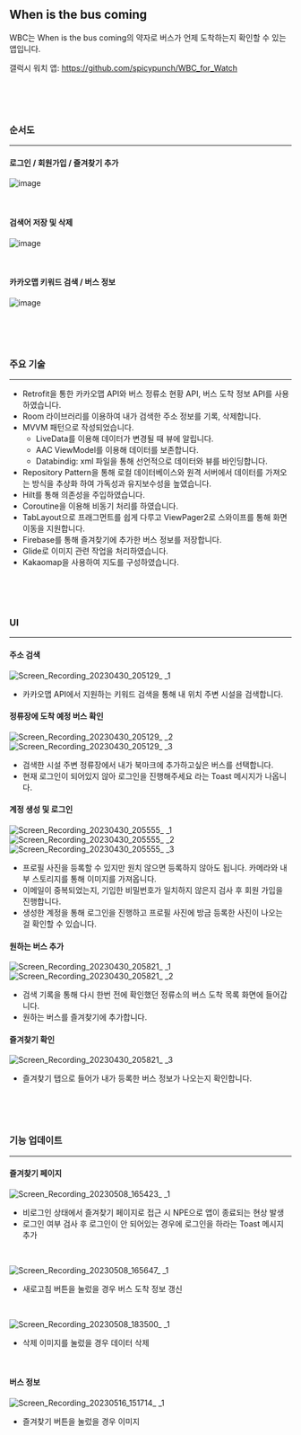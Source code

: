 ## When is the bus coming

WBC는 When is the bus coming의 약자로 버스가 언제 도착하는지 확인할 수 있는 앱입니다.

갤럭시 워치 앱: https://github.com/spicypunch/WBC_for_Watch

<br>
<br>
<br>

### 순서도
----------
#### 로그인 / 회원가입 / 즐겨찾기 추가
![image](https://user-images.githubusercontent.com/72846127/235492675-2e5012cc-2ee6-4a2a-b343-d33b645b7f11.png)

<br>

#### 검색어 저장 및 삭제
![image](https://user-images.githubusercontent.com/72846127/235492755-b777da3d-1d03-4de3-bee4-46231b22f8e9.png)

<br>

#### 카카오맵 키워드 검색 / 버스 정보
![image](https://user-images.githubusercontent.com/72846127/235492887-9554650d-d7d3-4e8c-baf8-db95258de1b7.png)



<br>
<br>
<br>

### 주요 기술
---------
- Retrofit을 통한 카카오맵 API와 버스 정류소 현황 API, 버스 도착 정보 API를 사용하였습니다.
- Room 라이브러리를 이용하여 내가 검색한 주소 정보를 기록, 삭제합니다.
- MVVM 패턴으로 작성되었습니다.
  - LiveData를 이용해 데이터가 변경될 때 뷰에 알립니다.
  - AAC ViewModel를 이용해 데이터를 보존합니다.
  - Databindig: xml 파일을 통해 선언적으로 데이터와 뷰를 바인딩합니다.
- Repository Pattern을 통해 로컬 데이터베이스와 원격 서버에서 데이터를 가져오는 방식을 추상화 하여 가독성과 유지보수성을 높였습니다.
- Hilt를 통해 의존성을 주입하였습니다.
- Coroutine을 이용해 비동기 처리를 하였습니다.
- TabLayout으로 프래그먼트를 쉽게 다루고 ViewPager2로 스와이프를 통해 화면 이동을 지원합니다.
- Firebase를 통해 즐겨찾기에 추가한 버스 정보를 저장합니다.
- Glide로 이미지 관련 작업을 처리하였습니다.
- Kakaomap을 사용하여 지도를 구성하였습니다.
<br>
<br>
<br>

### UI
--------

#### 주소 검색
![Screen_Recording_20230430_205129_ _1](https://user-images.githubusercontent.com/72846127/235352145-dc2b8508-af54-48dc-8da3-6e596aa12b3c.gif)

- 카카오맵 API에서 지원하는 키워드 검색을 통해 내 위치 주변 시설을 검색합니다.

#### 정류장에 도착 예정 버스 확인
![Screen_Recording_20230430_205129_ _2](https://user-images.githubusercontent.com/72846127/235352147-4da115a6-d97e-49e5-8d5c-7f14de367e64.gif) ![Screen_Recording_20230430_205129_ _3](https://user-images.githubusercontent.com/72846127/235352149-1a93c4b6-4929-4ac4-8345-d2a7c431e3c2.gif)



- 검색한 시설 주변 정류장에서 내가 북마크에 추가하고싶은 버스를 선택합니다.
- 현재 로그인이 되어있지 않아 로그인을 진행해주세요 라는 Toast 메시지가 나옵니다. 

#### 계정 생성 및 로그인
![Screen_Recording_20230430_205555_ _1](https://user-images.githubusercontent.com/72846127/235352134-8b159454-2fed-4f1a-adf4-1267996fe4a8.gif) ![Screen_Recording_20230430_205555_ _2](https://user-images.githubusercontent.com/72846127/235352137-6786924a-86dd-4d36-87a0-c5e81f338c99.gif) ![Screen_Recording_20230430_205555_ _3](https://user-images.githubusercontent.com/72846127/235352138-e75cf307-e685-4eda-b8d4-238718a1dd6e.gif)

- 프로필 사진을 등록할 수 있지만 원치 않으면 등록하지 않아도 됩니다. 카메라와 내부 스토리지를 통해 이미지를 가져옵니다.
- 이메일이 중복되었는지, 기입한 비밀번호가 일치하지 않은지 검사 후 회원 가입을 진행합니다. 
- 생성한 계정을 통해 로그인을 진행하고 프로필 사진에 방금 등록한 사진이 나오는 걸 확인할 수 있습니다.

#### 원하는 버스 추가
![Screen_Recording_20230430_205821_ _1](https://user-images.githubusercontent.com/72846127/235352141-73dc1d22-b882-45d7-a8dc-8f0e1ac16ad2.gif) ![Screen_Recording_20230430_205821_ _2](https://user-images.githubusercontent.com/72846127/235352142-e9c4dd88-2034-440d-b2b4-cb7df8621b16.gif)

- 검색 기록을 통해 다시 한번 전에 확인했던 정류소의 버스 도착 목록 화면에 들어갑니다.
- 원하는 버스를 즐겨찾기에 추가합니다.

#### 즐겨찾기 확인
![Screen_Recording_20230430_205821_ _3](https://user-images.githubusercontent.com/72846127/235352143-b76ad7ad-b4e4-4067-abb4-5d73590e4fb8.gif)

- 즐겨찾기 탭으로 들어가 내가 등록한 버스 정보가 나오는지 확인합니다.

<br>
<br>
<br>

### 기능 업데이트
--------
#### 즐겨찾기 페이지
![Screen_Recording_20230508_165423_ _1](https://user-images.githubusercontent.com/72846127/236789975-d3e60074-c32b-42b7-b233-8f3053cbd106.gif)
- 비로그인 상태에서 즐겨찾기 페이지로 접근 시 NPE으로 앱이 종료되는 현상 발생
- 로그인 여부 검사 후 로그인이 안 되어있는 경우에 로그인을 하라는 Toast 메시지 추가

<br>

![Screen_Recording_20230508_165647_ _1](https://user-images.githubusercontent.com/72846127/236789983-bae071fc-7890-425a-bcc7-cd7d547e9c01.gif)
- 새로고침 버튼을 눌렀을 경우 버스 도착 정보 갱신

<br>

![Screen_Recording_20230508_183500_ _1](https://user-images.githubusercontent.com/72846127/236791203-3cf259d6-6a47-4f84-a9db-bacbec0e5753.gif)
- 삭제 이미지를 눌렀을 경우 데이터 삭제

<br>

#### 버스 정보 
![Screen_Recording_20230516_151714_ _1](https://github.com/spicypunch/WBC/assets/72846127/0c4543d4-23fc-4ada-9f2e-986c2ab79a72)
- 즐겨찾기 버튼을 눌렀을 경우 이미지 



